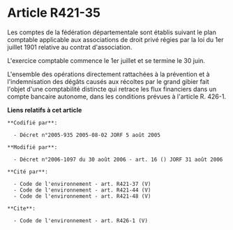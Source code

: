 # Article R421-35

Les comptes de la fédération départementale sont établis suivant le plan comptable applicable aux associations de droit privé
régies par la loi du 1er juillet 1901 relative au contrat d'association. 

L'exercice comptable commence le 1er juillet et se termine le 30 juin. 

L'ensemble des opérations directement rattachées à la prévention et à l'indemnisation des dégâts causés aux récoltes par le
grand gibier fait l'objet d'une comptabilité distincte qui retrace les flux financiers dans un compte bancaire autonome, dans
les conditions prévues à l'article R. 426-1.

**Liens relatifs à cet article**

	**Codifié par**:

	  - Décret n°2005-935 2005-08-02 JORF 5 août 2005

	**Modifié par**:

	  - Décret n°2006-1097 du 30 août 2006 - art. 16 () JORF 31 août 2006

	**Cité par**:

	  - Code de l'environnement - art. R421-37 (V)
	  - Code de l'environnement - art. R421-44 (V)
	  - Code de l'environnement - art. R421-48 (V)

	**Cite**:

	  - Code de l'environnement - art. R426-1 (V)
